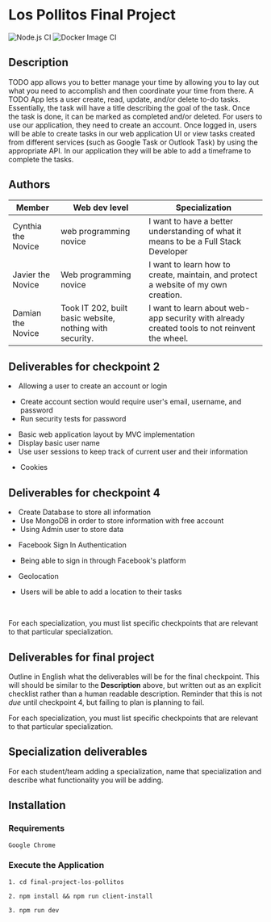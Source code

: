 # Los Pollitos Final Project
![Node.js CI](https://github.com/ckanich-classrooms/final-project-los-pollitos/workflows/Node.js%20CI/badge.svg?branch=reactTodo)
![Docker Image CI](https://github.com/ckanich-classrooms/final-project-los-pollitos/workflows/Docker%20Image%20CI/badge.svg)

## Description

TODO app allows you to better manage your time by allowing you to lay out what you need to accomplish and then coordinate your time from there. A TODO App lets a user create, read, update, and/or delete to-do tasks. Essentially, the task will have a title describing the goal of the task. Once the task is done, it can be marked as completed and/or deleted. For users to use our application, they need to create an account. Once logged in, users will be able to create tasks in our web application UI or view tasks created from different services (such as Google Task or Outlook Task) by using the appropriate API. In our application they will be able to add a timeframe to complete the tasks. 


## Authors

| Member | Web dev level | Specialization |
| --- | --- | --- |
| Cynthia the Novice | web programming novice | I want to have a better understanding of what it means to be a Full Stack Developer|
| Javier the Novice | Web programming novice | I want to learn how to create, maintain, and protect a website of my own creation. |
| Damian the Novice | Took IT 202, built basic website, nothing with security. | I want to learn about web-app security with already created tools to not reinvent the wheel. | I also want to learn on how to coonect back end with from end. |

## Deliverables for checkpoint 2

<li> Allowing a user to create an account or login </li>
    <ul>
    <li>Create account section would require user's email, username, and password</li>
    <li>Run security tests for password</li>
    </ul>
<li> Basic web application layout by MVC implementation </li>
<li> Display basic user name </li>
<li> Use user sessions to keep track of current user and their information </li>
    <ul>
    <li>Cookies</li>
    </ul>

## Deliverables for checkpoint 4

<li> Create Database to store all information 
    <ul>
    <li> Use MongoDB in order to store information with free account</li>
    <li> Using Admin user to store data </li>
    </ul>
</li>

<li>Facebook Sign In Authentication</li>
    <ul>
    <li>Being able to sign in through Facebook's platform</li>
    </ul>
   
 <li>Geolocation</li>
    <ul>
    <li>Users will be able to add a location to their tasks</li>
    </ul>
</br>


For each specialization, you must list specific checkpoints that are relevant to that particular specialization.

## Deliverables for final project

Outline in English what the deliverables will be for the final checkpoint. This will should be
similar to the **Description** above, but written out as an explicit checklist rather than a human
readable description. Reminder that this is not *due* until checkpoint 4, but failing to plan is
planning to fail.

For each specialization, you must list specific checkpoints that are relevant to that particular specialization.

## Specialization deliverables

For each student/team adding a specialization, name that specialization and describe what
functionality you will be adding.

## Installation
### Requirements
```
Google Chrome
```
### Execute the Application
```
1. cd final-project-los-pollitos

2. npm install && npm run client-install

3. npm run dev
```
